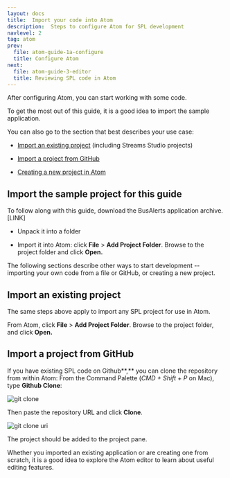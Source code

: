 ```yaml
---
layout: docs
title:  Import your code into Atom
description:  Steps to configure Atom for SPL development
navlevel: 2
tag: atom
prev:
  file: atom-guide-1a-configure
  title: Configure Atom
next:
  file: atom-guide-3-editor
  title: Reviewing SPL code in Atom
---
```


After configuring Atom, you can start working with some code.

To get the most out of this guide, it is a good idea to import the
sample application.

You can also go to the section that best
describes your use case:

-   [Import an existing project](/streamsx.documentation/docs/spl/atom/atom-guide-2-import-code/#import-an-existing-project) (including Streams Studio projects)

-   [Import a project from GitHub](/streamsx.documentation/docs/spl/atom/atom-guide-2-import-code/#import-a-project-from-github)

-   [Creating a new project in Atom](/streamsx.documentation/docs/spl/atom/atom-guide-2-import-code/#creating-a-new-project)


Import the sample project for this guide
-----------------------------------------

To follow along with this guide, download the BusAlerts application
archive. \[LINK\]

-   Unpack it into a folder

-   Import it into Atom: click **File** \> **Add Project Folder**.
    Browse to the project folder and click **Open.**

The following sections describe other ways to start development --
importing your own code from a file or GitHub, or creating a new
project.

Import an existing project
--------------------------

The same steps above apply to import any SPL project for use in Atom.

From Atom, click **File** \> **Add Project Folder**. Browse to the
project folder, and click **Open.**

Import a project from GitHub
----------------------------

If you have existing SPL code on Github**,** you can clone the
repository from within Atom:
From the Command Palette (_CMD + Shift + P_ on Mac), type **Github Clone**:

 ![git clone](/streamsx.documentation/images/atom/jpg/githubclone.jpg)

Then paste the repository URL and click **Clone**.

 ![git clone uri](/streamsx.documentation/images/atom/jpg/github-clone-uri.jpg)

The project should be added to the project pane.


Whether you imported an existing application or are creating one from
scratch, it is a good idea to explore the Atom editor to learn about
useful editing features.
